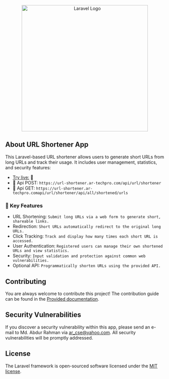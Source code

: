 <p align="center"><a href="https://laravel.com" target="_blank"><img src="https://raw.githubusercontent.com/laravel/art/master/logo-lockup/5%20SVG/2%20CMYK/1%20Full%20Color/laravel-logolockup-cmyk-red.svg" width="400" alt="Laravel Logo"></a></p>

## About URL Shortener App

This Laravel-based URL shortener allows users to generate short URLs from long URLs and track their usage. It includes user management, statistics, and security features:

- [Try live:](https://url-shortener.ar-techpro.com) 🚀
- 📂 Api POST: ```https://url-shortener.ar-techpro.com/api/url/shortener```
- 🚚 Api GET: ```https://url-shortener.ar-techpro.comapi/url/shortener/api/all/shortened/urls```


### 🎉 Key Features
- URL Shortening: ```Submit long URLs via a web form to generate short, shareable links.```
- Redirection: ```Short URLs automatically redirect to the original long URLs.```
- Click Tracking: ```Track and display how many times each short URL is accessed.```
- User Authentication: ```Registered users can manage their own shortened URLs and view statistics.```
- Security: ```Input validation and protection against common web vulnerabilities.```
- Optional API: ```Programmatically shorten URLs using the provided API.```

## Contributing

You are always welcome to contribute this project! The contribution guide can be found in the [Provided documentation](#).

## Security Vulnerabilities

If you discover a security vulnerability within this app, please send an e-mail to Md. Abdur Rahman via [ar_cse@yahoo.com](mailto:ar_cse@yahoo.com). All security vulnerabilities will be promptly addressed.

## License

The Laravel framework is open-sourced software licensed under the [MIT license](https://opensource.org/licenses/MIT).
